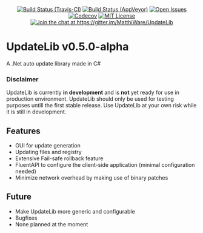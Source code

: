 <p align="center">
<a href="https://travis-ci.org/MatthiWare/UpdateLib"><img src="https://api.travis-ci.org/MatthiWare/UpdateLib.svg?branch=master" alt="Build Status (Travis-CI)"></a>
<a href="https://ci.appveyor.com/project/Matthiee/UpdateLib"><img src="https://ci.appveyor.com/api/projects/status/0fd0o5gwan5dpj9p?svg=true" alt="Build Status (AppVeyor)"></a>
<a href="https://github.com/MatthiWare/UpdateLib/issues"><img src="https://img.shields.io/github/issues/MatthiWare/UpdateLib.svg" alt="Open Issues"></a>
<a href="https://codecov.io/gh/MatthiWare/UpdateLib"><img src="https://codecov.io/gh/MatthiWare/UpdateLib/branch/master/graph/badge.svg" alt="Codecov" /></a>
<a href="https://tldrlegal.com/license/mit-license"><img src="https://img.shields.io/badge/license-mit-blue.svg" alt="MIT License"></a>
<a href="https://gitter.im/MatthiWare/UpdateLib?utm_source=badge&utm_medium=badge&utm_campaign=pr-badge&utm_content=badge"><img src="https://badges.gitter.im/MatthiWare/UpdateLib.svg" alt="Join the chat at https://gitter.im/MatthiWare/UpdateLib"></a>
</p>

# UpdateLib v0.5.0-alpha
A .Net auto update library made in C#

### Disclaimer 
UpdateLib is currently <b>in development</b> and is <b>not</b> yet ready for use in production environment.
UpdateLib should only be used for testing purposes untill the first stable release.
Use UpdateLib at your own risk while it is still in development. 

## Features
- GUI for update generation
- Updating files and registry
- Extensive Fail-safe rollback feature
- FluentAPI to configure the client-side application (minimal configuration needed)
- Minimize network overhead by making use of binary patches

## Future
- Make UpdateLib more generic and configurable
- Bugfixes
- None planned at the moment
